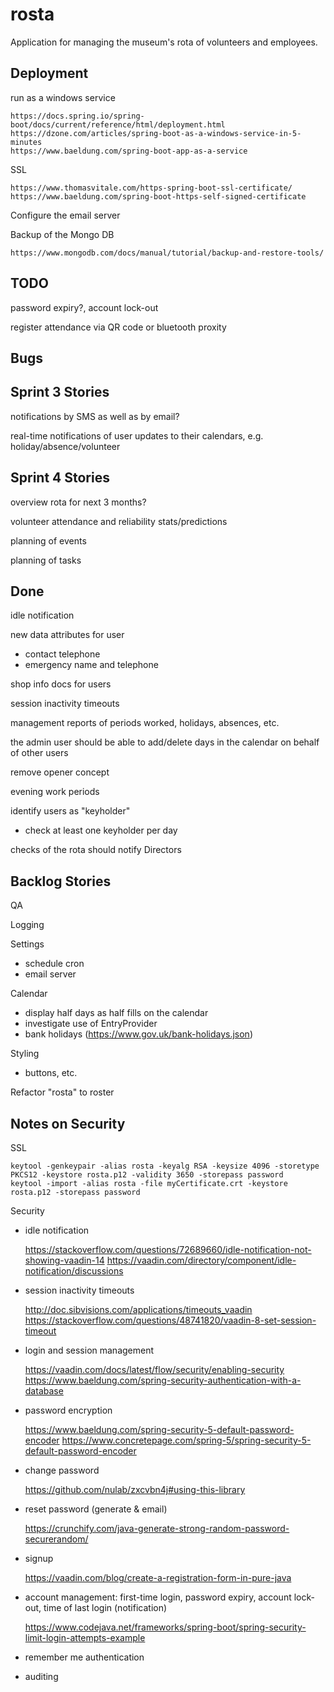 # rosta
Application for managing the museum's rota of volunteers and employees.

## Deployment

run as a windows service

    https://docs.spring.io/spring-boot/docs/current/reference/html/deployment.html
    https://dzone.com/articles/spring-boot-as-a-windows-service-in-5-minutes
    https://www.baeldung.com/spring-boot-app-as-a-service

SSL

    https://www.thomasvitale.com/https-spring-boot-ssl-certificate/
    https://www.baeldung.com/spring-boot-https-self-signed-certificate

Configure the email server

Backup of the Mongo DB

    https://www.mongodb.com/docs/manual/tutorial/backup-and-restore-tools/

## TODO

password expiry?, account lock-out

register attendance via QR code or bluetooth proxity

## Bugs

## Sprint 3 Stories

notifications by SMS as well as by email?

real-time notifications of user updates to their calendars, e.g. holiday/absence/volunteer

## Sprint 4 Stories

overview rota for next 3 months?

volunteer attendance and reliability stats/predictions

planning of events

planning of tasks

## Done

idle notification

new data attributes for user
- contact telephone
- emergency name and telephone

shop info docs for users

session inactivity timeouts

management reports of periods worked, holidays, absences, etc.

the admin user should be able to add/delete days in the calendar on behalf of other users

remove opener concept

evening work periods

identify users as "keyholder"
- check at least one keyholder per day

checks of the rota should notify Directors

## Backlog Stories

QA

Logging

Settings
- schedule cron
- email server

Calendar
- display half days as half fills on the calendar
- investigate use of EntryProvider
- bank holidays (https://www.gov.uk/bank-holidays.json)

Styling
- buttons, etc.

Refactor "rosta" to roster

## Notes on Security

SSL

    keytool -genkeypair -alias rosta -keyalg RSA -keysize 4096 -storetype PKCS12 -keystore rosta.p12 -validity 3650 -storepass password
    keytool -import -alias rosta -file myCertificate.crt -keystore rosta.p12 -storepass password

Security
- idle notification

    https://stackoverflow.com/questions/72689660/idle-notification-not-showing-vaadin-14
    https://vaadin.com/directory/component/idle-notification/discussions
- session inactivity timeouts

    http://doc.sibvisions.com/applications/timeouts_vaadin
    https://stackoverflow.com/questions/48741820/vaadin-8-set-session-timeout
- login and session management

    https://vaadin.com/docs/latest/flow/security/enabling-security
    https://www.baeldung.com/spring-security-authentication-with-a-database
- password encryption

    https://www.baeldung.com/spring-security-5-default-password-encoder
    https://www.concretepage.com/spring-5/spring-security-5-default-password-encoder
- change password

    https://github.com/nulab/zxcvbn4j#using-this-library
- reset password (generate & email)

    https://crunchify.com/java-generate-strong-random-password-securerandom/
- signup

    https://vaadin.com/blog/create-a-registration-form-in-pure-java
- account management: first-time login, password expiry, account lock-out, time of last login (notification)

    https://www.codejava.net/frameworks/spring-boot/spring-security-limit-login-attempts-example
- remember me authentication

- auditing


